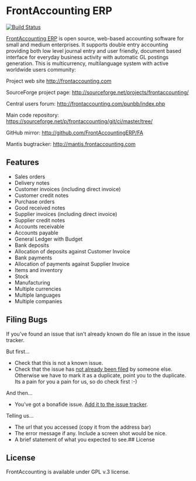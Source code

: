 # FrontAccounting ERP

[![Build Status](https://travis-ci.org/cambell-prince/frontaccounting.svg?branch=master-cp)](https://travis-ci.org/cambell-prince/frontaccounting)

[FrontAccounting ERP](http://frontaccounting.com) is open source, web-based accounting software for small and medium enterprises.
It supports double entry accounting providing both low level journal entry and user friendly, document based 
interface for everyday business activity with automatic GL postings generation. This is multicurrency,
multilanguage system with active worldwide users community:

Project web site http://frontaccounting.com

SourceForge project page: http://sourceforge.net/projects/frontaccounting/

Central users forum: http://frontaccounting.com/punbb/index.php

Main code repository: https://sourceforge.net/p/frontaccounting/git/ci/master/tree/

GitHub mirror: http://github.com/FrontAccountingERP/FA

Mantis bugtracker: http://mantis.frontaccounting.com

## Features

* Sales orders
* Delivery notes
* Customer invoices (including direct invoice)
* Customer credit notes
&nbsp;
* Purchase orders
* Good received notes
* Supplier invoices (including direct invoice)
* Supplier credit notes
&nbsp;
* Accounts receivable
* Accounts payable
* General Ledger with Budget
&nbsp;
* Bank deposits
* Allocation of deposits against Customer Invoice
* Bank payments
* Allocation of payments against Supplier Invoice
&nbsp;
* Items and inventory
* Stock
* Manufacturing
&nbsp;
* Multiple currencies
* Multiple languages
* Multiple companies

## Filing Bugs

If you've found an issue that isn't already known do file an issue in the issue tracker.

But first...

* Check that this is not a known issue.
* Check that the issue has [not already been filed](https://github.com/cambell-prince/frontaccounting/issues) by someone else.  Otherwise we have to mark it as a duplicate, point you to the duplicate.  Its a pain for you a pain for us, so do check first :-)

And then...

* You've got a bonafide issue.  [Add it to the issue tracker](https://github.com/cambell-prince/frontaccounting/issues/new).

Telling us...

* The url that you accessed (copy it from the address bar)
* The error message if any.  Include a screen shot would be nice.
* A brief statement of what you expected to see.## License

## License

FrontAccounting is available under GPL v.3 license.


